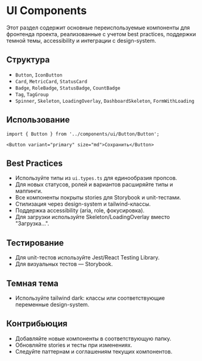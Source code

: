 # UI Components

Этот раздел содержит основные переиспользуемые компоненты для фронтенда проекта, реализованные с учетом best practices, поддержки темной темы, accessibility и интеграции с design-system.

## Структура

- `Button`, `IconButton`
- `Card`, `MetricCard`, `StatusCard`
- `Badge`, `RoleBadge`, `StatusBadge`, `CountBadge`
- `Tag`, `TagGroup`
- `Spinner`, `Skeleton`, `LoadingOverlay`, `DashboardSkeleton`, `FormWithLoading`

## Использование

```tsx
import { Button } from '../components/ui/Button/Button';

<Button variant="primary" size="md">Сохранить</Button>
```

## Best Practices
- Используйте типы из `ui.types.ts` для единообразия пропсов.
- Для новых статусов, ролей и вариантов расширяйте типы и маппинги.
- Все компоненты покрыты stories для Storybook и unit-тестами.
- Стилизация через design-system и tailwind-классы.
- Поддержка accessibility (aria, role, фокусировка).
- Для загрузки используйте Skeleton/LoadingOverlay вместо "Загрузка...".

## Тестирование
- Для unit-тестов используйте Jest/React Testing Library.
- Для визуальных тестов — Storybook.

## Темная тема
- Используйте tailwind dark: классы или соответствующие переменные design-system.

## Контрибьюция
- Добавляйте новые компоненты в соответствующую папку.
- Обновляйте stories и тесты при изменениях.
- Следуйте паттернам и соглашениям текущих компонентов.
